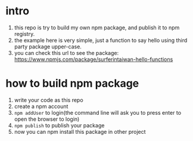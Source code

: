 # intro
1. this repo is try to build my own npm package, and publish it to npm registry.
2. the example here is very simple, just a function to say hello using third party package upper-case.
3. you can check this url to see the package: https://www.npmjs.com/package/surferintaiwan-hello-functions

# how to build npm package
1. write your code as this repo
2. create a npm account
3. `npm addUser` to login(the command line will ask you to press enter to open the browser to login)
4. `npm publish` to publish your package
5. now you can npm install this package in other project
